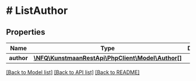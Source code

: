 # # ListAuthor

## Properties

Name | Type | Description | Notes
------------ | ------------- | ------------- | -------------
**author** | [**\NFQ\KunstmaanRestApi\PhpClient\Model\Author[]**](Author.md) |  | [optional]

[[Back to Model list]](../../README.md#models) [[Back to API list]](../../README.md#endpoints) [[Back to README]](../../README.md)
